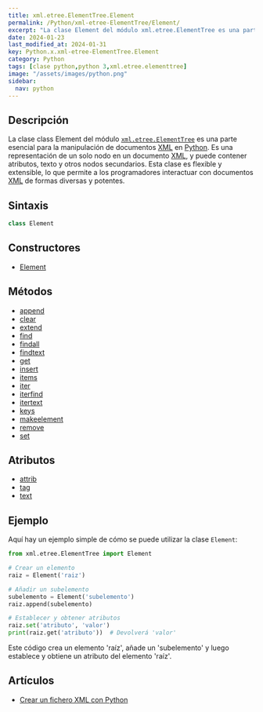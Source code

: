 ```yaml
---
title: xml.etree.ElementTree.Element
permalink: /Python/xml-etree-ElementTree/Element/
excerpt: "La clase Element del módulo xml.etree.ElementTree es una parte esencial para la manipulación de documentos XML en Python. Es una representación flexible y extensible de nodos XML, permitiendo a los programadores interactuar de formas diversas y potentes."
date: 2024-01-23
last_modified_at: 2024-01-31
key: Python.x.xml-etree-ElementTree.Element
category: Python
tags: [clase python,python 3,xml.etree.elementtree]
image: "/assets/images/python.png"
sidebar:
  nav: python
---
```


## Descripción


La clase class Element del módulo [`xml.etree.ElementTree`](https://www.w3api.com/Python/xml-etree-ElementTree/) es una parte esencial para la manipulación de documentos [XML](https://www.manualweb.net/xml/) en [Python](https://www.manualweb.net/python/). Es una representación de un solo nodo en un documento [XML](https://www.manualweb.net/xml/), y puede contener atributos, texto y otros nodos secundarios. Esta clase es flexible y extensible, lo que permite a los programadores interactuar con documentos [XML](https://www.manualweb.net/xml/) de formas diversas y potentes.


## Sintaxis


```python
class Element
```


## Constructores

- [Element](https://www.w3api.com/Python/xml-etree-ElementTree/Element/Element/)

## Métodos

- [append](https://www.w3api.com/Python/xml-etree-ElementTree/Element/append/)
- [clear](https://www.w3api.com/Python/xml-etree-ElementTree/Element/clear/)
- [extend](https://www.w3api.com/Python/xml-etree-ElementTree/Element/extend/)
- [find](https://www.w3api.com/Python/xml-etree-ElementTree/Element/find/)
- [findall](https://www.w3api.com/Python/xml-etree-ElementTree/Element/findall/)
- [findtext](https://www.w3api.com/Python/xml-etree-ElementTree/Element/findtext/)
- [get](https://www.w3api.com/Python/xml-etree-ElementTree/Element/get/)
- [insert](https://www.w3api.com/Python/xml-etree-ElementTree/Element/insert/)
- [items](https://www.w3api.com/Python/xml-etree-ElementTree/Element/items/)
- [iter](https://www.w3api.com/Python/xml-etree-ElementTree/Element/iter/)
- [iterfind](https://www.w3api.com/Python/xml-etree-ElementTree/Element/iterfind/)
- [itertext](https://www.w3api.com/Python/xml-etree-ElementTree/Element/itertext/)
- [keys](https://www.w3api.com/Python/xml-etree-ElementTree/Element/keys/)
- [makeelement](https://www.w3api.com/Python/xml-etree-ElementTree/Element/makeelement/)
- [remove](https://www.w3api.com/Python/xml-etree-ElementTree/Element/remove/)
- [set](https://www.w3api.com/Python/xml-etree-ElementTree/Element/set/)

## Atributos

- [attrib](https://www.w3api.com/Python/xml-etree-ElementTree/Element/attrib/)
- [tag](https://www.w3api.com/Python/xml-etree-ElementTree/Element/tag/)
- [text](https://www.w3api.com/Python/xml-etree-ElementTree/Element/text/)

## Ejemplo


Aquí hay un ejemplo simple de cómo se puede utilizar la clase `Element`:


```python
from xml.etree.ElementTree import Element

# Crear un elemento
raiz = Element('raiz')

# Añadir un subelemento
subelemento = Element('subelemento')
raiz.append(subelemento)

# Establecer y obtener atributos
raiz.set('atributo', 'valor')
print(raiz.get('atributo'))  # Devolverá 'valor'

```


Este código crea un elemento 'raíz', añade un 'subelemento' y luego establece y obtiene un atributo del elemento 'raíz'.


## Artículos

- [Crear un fichero XML con Python](https://lineadecodigo.com/python/crear-un-fichero-xml-con-python/)
